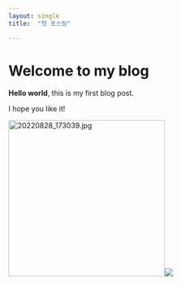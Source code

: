 ```yaml
---
layout: single
title:  "첫 포스팅"

---
```


# Welcome to my blog

**Hello world**, this is my first blog post.

I hope you like it!    

<img src="file:///C:/1-GithubBlog/Jeonghun6.github.io/images/2022-12-28-first/b15e52a84348cb237ae4038d7ab56a5eb805e715.jpg" title="" alt="20220828_173039.jpg" width="308">![](C:\1-GithubBlog\Jeonghun6.github.io\images\2022-12-28-first\f928746926a5c5514a36491dbf5fe1dd9f140b36.jpeg)
